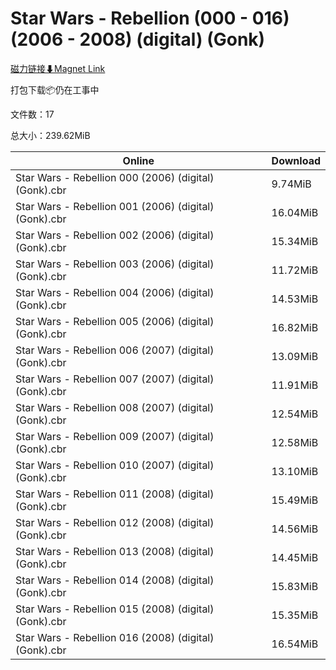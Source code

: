 # Star Wars - Rebellion (000 - 016) (2006 - 2008) (digital) (Gonk)

[磁力链接⬇Magnet Link](magnet:?xt=urn:btih:3913ab771c3a3fdcb72f3565527cb575f881520e&dn=Star%20Wars%20-%20Rebellion%20%28000%20-%20016%29%20%282006%20-%202008%29%20%28digital%29%20%28Gonk%29)

打包下载📦仍在工事中

文件数：17

总大小：239.62MiB

Online | Download
--- | ---
Star Wars - Rebellion 000 (2006) (digital) (Gonk).cbr | 9.74MiB
Star Wars - Rebellion 001 (2006) (digital) (Gonk).cbr | 16.04MiB
Star Wars - Rebellion 002 (2006) (digital) (Gonk).cbr | 15.34MiB
Star Wars - Rebellion 003 (2006) (digital) (Gonk).cbr | 11.72MiB
Star Wars - Rebellion 004 (2006) (digital) (Gonk).cbr | 14.53MiB
Star Wars - Rebellion 005 (2006) (digital) (Gonk).cbr | 16.82MiB
Star Wars - Rebellion 006 (2007) (digital) (Gonk).cbr | 13.09MiB
Star Wars - Rebellion 007 (2007) (digital) (Gonk).cbr | 11.91MiB
Star Wars - Rebellion 008 (2007) (digital) (Gonk).cbr | 12.54MiB
Star Wars - Rebellion 009 (2007) (digital) (Gonk).cbr | 12.58MiB
Star Wars - Rebellion 010 (2007) (digital) (Gonk).cbr | 13.10MiB
Star Wars - Rebellion 011 (2008) (digital) (Gonk).cbr | 15.49MiB
Star Wars - Rebellion 012 (2008) (digital) (Gonk).cbr | 14.56MiB
Star Wars - Rebellion 013 (2008) (digital) (Gonk).cbr | 14.45MiB
Star Wars - Rebellion 014 (2008) (digital) (Gonk).cbr | 15.83MiB
Star Wars - Rebellion 015 (2008) (digital) (Gonk).cbr | 15.35MiB
Star Wars - Rebellion 016 (2008) (digital) (Gonk).cbr | 16.54MiB